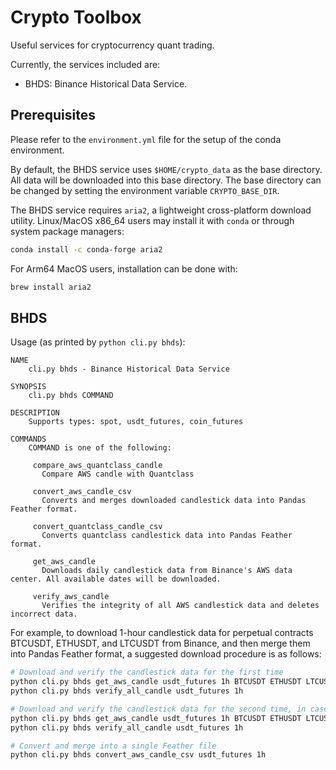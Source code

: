 # Crypto Toolbox

Useful services for cryptocurrency quant trading.

Currently, the services included are:
- BHDS: Binance Historical Data Service.

## Prerequisites

Please refer to the `environment.yml` file for the setup of the conda environment.

By default, the BHDS service uses `$HOME/crypto_data` as the base directory. All data will be downloaded into this base directory. The base directory can be changed by setting the environment variable `CRYPTO_BASE_DIR`.

The BHDS service requires `aria2`, a lightweight cross-platform download utility. 
Linux/MacOS x86_64 users may install it with `conda` or through system package managers:

``` bash
conda install -c conda-forge aria2
```

For Arm64 MacOS users, installation can be done with:

``` bash
brew install aria2
```

## BHDS

Usage (as printed by `python cli.py bhds`):

```
NAME
    cli.py bhds - Binance Historical Data Service

SYNOPSIS
    cli.py bhds COMMAND

DESCRIPTION
    Supports types: spot, usdt_futures, coin_futures

COMMANDS
    COMMAND is one of the following:

     compare_aws_quantclass_candle
       Compare AWS candle with Quantclass

     convert_aws_candle_csv
       Converts and merges downloaded candlestick data into Pandas Feather format.

     convert_quantclass_candle_csv
       Converts quantclass candlestick data into Pandas Feather format.

     get_aws_candle
       Downloads daily candlestick data from Binance's AWS data center. All available dates will be downloaded.

     verify_aws_candle
       Verifies the integrity of all AWS candlestick data and deletes incorrect data.
```

For example, to download 1-hour candlestick data for perpetual contracts BTCUSDT, ETHUSDT, and LTCUSDT from Binance, and then merge them into Pandas Feather format, a suggested download procedure is as follows:

``` bash
# Download and verify the candlestick data for the first time
python cli.py bhds get_aws_candle usdt_futures 1h BTCUSDT ETHUSDT LTCUSDT
python cli.py bhds verify_all_candle usdt_futures 1h

# Download and verify the candlestick data for the second time, in case some files are missing
python cli.py bhds get_aws_candle usdt_futures 1h BTCUSDT ETHUSDT LTCUSDT
python cli.py bhds verify_all_candle usdt_futures 1h

# Convert and merge into a single Feather file
python cli.py bhds convert_aws_candle_csv usdt_futures 1h
```